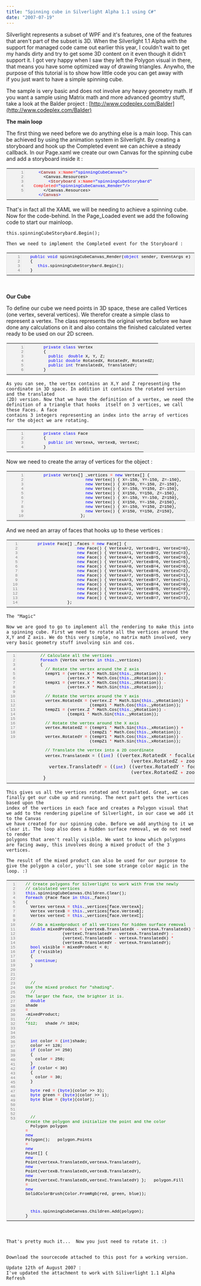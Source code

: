 ```yaml
---
title: "Spinning cube in Silverlight Alpha 1.1 using C#"
date: "2007-07-19"
---
```


Silverlight represents a subset of WPF and it's features, one of the features that aren't part of the subset is 3D. When the Silverlight 1.1 Alpha with the support for managed code came out earlier this year, I couldn't wait to get my hands dirty and try to get some 3D content on it even though it didn't support it. I got very happy when I saw they left the Polygon visual in there, that means you have some optimized way of drawing triangles. Anywho, the purpose of this tutorial is to show how little code you can get away with if you just want to have a simple spinning cube.

The sample is very basic and does not involve any heavy geometry math. If you want a sample using Matrix math and more advanced geomtry stuff, take a look at the Balder project : [http://www.codeplex.com/Balder](http://www.codeplex.com/Balder)

**The main loop**

The first thing we need before we do anything else is a main loop. This can be achieved by using the animation system in Silverlight. By creating a storyboard and hook up the Completed event we can achieve a steady callback. In our Page.xaml we create our own Canvas for the spinning cube and add a storyboard inside it :

<table style="background-color:#f2f2f2;border:#e5e5e5 1px solid;" border="0" width="100%" cellspacing="0" cellpadding="0"><tbody><tr style="vertical-align:top;line-height:normal;"><td style="width:40px;text-align:right;"><pre style="border-right:#e7e7e7 1px solid;font-size:11px;margin:0;color:gray;font-family:courier new;padding:2px;">1
2
3
4
5
</pre></td><td><pre style="margin:0;padding:2px 2px 2px 8px;"><span style="font-weight:normal;font-size:11px;color:black;font-family:courier new;background-color:transparent;">  <span style="font-weight:normal;font-size:11px;color:blue;font-family:courier new;background-color:transparent;">&lt;</span><span style="font-weight:normal;font-size:11px;color:maroon;font-family:courier new;background-color:transparent;">Canvas</span> <span style="font-weight:normal;font-size:11px;color:red;font-family:courier new;background-color:transparent;">x:Name</span><span style="font-weight:normal;font-size:11px;color:blue;font-family:courier new;background-color:transparent;">="spinningCubeCanvas"</span><span style="font-weight:normal;font-size:11px;color:blue;font-family:courier new;background-color:transparent;">&gt;</span>
    &lt;Canvas.Resources&gt;
      <span style="font-weight:normal;font-size:11px;color:blue;font-family:courier new;background-color:transparent;">&lt;</span><span style="font-weight:normal;font-size:11px;color:maroon;font-family:courier new;background-color:transparent;">Storyboard</span> <span style="font-weight:normal;font-size:11px;color:red;font-family:courier new;background-color:transparent;">x:Name</span><span style="font-weight:normal;font-size:11px;color:blue;font-family:courier new;background-color:transparent;">="spinningCubeStorybard"</span> 
<span style="font-weight:normal;font-size:11px;color:red;font-family:courier new;background-color:transparent;">Completed</span><span style="font-weight:normal;font-size:11px;color:blue;font-family:courier new;background-color:transparent;">="spinningCubeCanvas_Render"</span><span style="font-weight:normal;font-size:11px;color:blue;font-family:courier new;background-color:transparent;">/&gt;</span>
    &lt;/Canvas.Resources&gt;
  <span style="font-weight:normal;font-size:11px;color:blue;font-family:courier new;background-color:transparent;">&lt;/</span><span style="font-weight:normal;font-size:11px;color:maroon;font-family:courier new;background-color:transparent;">Canvas</span><span style="font-weight:normal;font-size:11px;color:blue;font-family:courier new;background-color:transparent;">&gt;</span></span></pre></td></tr></tbody></table>

That's in fact all the XAML we will be needing to achieve a spinning cube. Now for the code-behind. In the Page\_Loaded event we add the following code to start our mainloop.

```
this.spinningCubeStorybard.Begin();
```

```
Then we need to implement the Completed event for the Storyboard : 
```

<table style="background-color:#f2f2f2;border:#e5e5e5 1px solid;" border="0" width="100%" cellspacing="0" cellpadding="0"><tbody><tr style="vertical-align:top;line-height:normal;"><td style="width:40px;text-align:right;"><pre style="border-right:#e7e7e7 1px solid;font-size:11px;margin:0;color:gray;font-family:courier new;padding:2px;">1
2
3
4
</pre></td><td><pre style="margin:0;padding:2px 2px 2px 8px;"><span style="font-weight:normal;font-size:11px;color:black;font-family:courier new;background-color:transparent;"><span style="font-weight:normal;font-size:11px;color:blue;font-family:courier new;background-color:transparent;">public</span> <span style="font-weight:normal;font-size:11px;color:blue;font-family:courier new;background-color:transparent;">void</span> spinningCubeCanvas_Render(<span style="font-weight:normal;font-size:11px;color:blue;font-family:courier new;background-color:transparent;">object</span> sender, EventArgs e)
{
   <span style="font-weight:normal;font-size:11px;color:blue;font-family:courier new;background-color:transparent;">this</span>.spinningCubeStorybard.Begin();
}</span></pre></td></tr></tbody></table>

 

**Our Cube**

To define our cube we need points in 3D space, these are called Vertices (one vertex, several vertices). We therefor create a simple class to represent a vertex. The class represents the original vertex before we have done any calculations on it and also contains the finished calculated vertex ready to be used on our 2D screen.

<table style="background-color:#f2f2f2;border:#e5e5e5 1px solid;" border="0" width="100%" cellspacing="0" cellpadding="0"><tbody><tr style="vertical-align:top;line-height:normal;"><td style="width:40px;text-align:right;"><pre style="border-right:#e7e7e7 1px solid;font-size:11px;margin:0;color:gray;font-family:courier new;padding:2px;">1
2
3
4
5
6
</pre></td><td><pre style="margin:0;padding:2px 2px 2px 8px;"><span style="font-weight:normal;font-size:11px;color:black;font-family:courier new;background-color:transparent;">&nbsp;&nbsp;&nbsp;&nbsp;<span style="font-weight:normal;font-size:11px;color:blue;font-family:courier new;background-color:transparent;">private</span> <span style="font-weight:normal;font-size:11px;color:blue;font-family:courier new;background-color:transparent;">class</span> Vertex
&nbsp;&nbsp;&nbsp;&nbsp;{
&nbsp;&nbsp;&nbsp;&nbsp;&nbsp;&nbsp;<span style="font-weight:normal;font-size:11px;color:blue;font-family:courier new;background-color:transparent;">public</span>&nbsp;&nbsp;<span style="font-weight:normal;font-size:11px;color:blue;font-family:courier new;background-color:transparent;">double</span> X, Y, Z;
&nbsp;&nbsp;&nbsp;&nbsp;&nbsp;&nbsp;<span style="font-weight:normal;font-size:11px;color:blue;font-family:courier new;background-color:transparent;">public</span> <span style="font-weight:normal;font-size:11px;color:blue;font-family:courier new;background-color:transparent;">double</span> RotatedX, RotatedY, RotatedZ;
&nbsp;&nbsp;&nbsp;&nbsp;&nbsp;&nbsp;<span style="font-weight:normal;font-size:11px;color:blue;font-family:courier new;background-color:transparent;">public</span> <span style="font-weight:normal;font-size:11px;color:blue;font-family:courier new;background-color:transparent;">int</span> TranslatedX, TranslatedY;
&nbsp;&nbsp;&nbsp;&nbsp;}</span></pre></td></tr></tbody></table>

```
As you can see, the vertex contains an X,Y and Z representing the coordinate in 3D space. In addition it contains the rotated version and the translated 
(2D) version. Now that we have the definition of a vertex, we need the definition of a triangle that hooks  itself on 3 vertices, we call these Faces. A face 
contains 3 integers representing an index into the array of vertices for the object we are rotating.
```

<table style="background-color:#f2f2f2;border:#e5e5e5 1px solid;" border="0" width="100%" cellspacing="0" cellpadding="0"><tbody><tr style="vertical-align:top;line-height:normal;"><td style="width:40px;text-align:right;"><pre style="border-right:#e7e7e7 1px solid;font-size:11px;margin:0;color:gray;font-family:courier new;padding:2px;">1
2
3
4
</pre></td><td><pre style="margin:0;padding:2px 2px 2px 8px;"><span style="font-weight:normal;font-size:11px;color:black;font-family:courier new;background-color:transparent;">&nbsp;&nbsp;&nbsp;&nbsp;<span style="font-weight:normal;font-size:11px;color:blue;font-family:courier new;background-color:transparent;">private</span> <span style="font-weight:normal;font-size:11px;color:blue;font-family:courier new;background-color:transparent;">class</span> Face
&nbsp;&nbsp;&nbsp;&nbsp;{
&nbsp;&nbsp;&nbsp;&nbsp;&nbsp;&nbsp;<span style="font-weight:normal;font-size:11px;color:blue;font-family:courier new;background-color:transparent;">public</span> <span style="font-weight:normal;font-size:11px;color:blue;font-family:courier new;background-color:transparent;">int</span> VertexA, VertexB, VertexC;
&nbsp;&nbsp;&nbsp;&nbsp;}</span></pre></td></tr></tbody></table>

Now we need to create the array of vertices for the object :

<table style="background-color:#f2f2f2;border:#e5e5e5 1px solid;" border="0" width="100%" cellspacing="0" cellpadding="0"><tbody><tr style="vertical-align:top;line-height:normal;"><td style="width:40px;text-align:right;"><pre style="border-right:#e7e7e7 1px solid;font-size:11px;margin:0;color:gray;font-family:courier new;padding:2px;">1
2
3
4
5
6
7
8
9
10
</pre></td><td><pre style="margin:0;padding:2px 2px 2px 8px;"><span style="font-weight:normal;font-size:11px;color:black;font-family:courier new;background-color:transparent;">&nbsp;&nbsp;&nbsp;&nbsp;<span style="font-weight:normal;font-size:11px;color:blue;font-family:courier new;background-color:transparent;">private</span> Vertex[] _vertices <span style="font-weight:normal;font-size:11px;color:red;font-family:courier new;background-color:transparent;">=</span> <span style="font-weight:normal;font-size:11px;color:blue;font-family:courier new;background-color:transparent;">new</span> Vertex[] {
&nbsp;&nbsp;&nbsp;&nbsp;&nbsp;&nbsp;&nbsp;&nbsp;&nbsp;&nbsp;&nbsp;&nbsp;&nbsp;&nbsp;&nbsp;&nbsp;&nbsp;&nbsp;&nbsp;&nbsp; <span style="font-weight:normal;font-size:11px;color:blue;font-family:courier new;background-color:transparent;">new</span> Vertex() { X=-150, Y=-150, Z=-150},
&nbsp;&nbsp;&nbsp;&nbsp;&nbsp;&nbsp;&nbsp;&nbsp;&nbsp;&nbsp;&nbsp;&nbsp;&nbsp;&nbsp;&nbsp;&nbsp;&nbsp;&nbsp;&nbsp;&nbsp; <span style="font-weight:normal;font-size:11px;color:blue;font-family:courier new;background-color:transparent;">new</span> Vertex() { X=150, Y=-150, Z=-150},
&nbsp;&nbsp;&nbsp;&nbsp;&nbsp;&nbsp;&nbsp;&nbsp;&nbsp;&nbsp;&nbsp;&nbsp;&nbsp;&nbsp;&nbsp;&nbsp;&nbsp;&nbsp;&nbsp;&nbsp; <span style="font-weight:normal;font-size:11px;color:blue;font-family:courier new;background-color:transparent;">new</span> Vertex() { X=-150, Y=150, Z=-150},
&nbsp;&nbsp;&nbsp;&nbsp;&nbsp;&nbsp;&nbsp;&nbsp;&nbsp;&nbsp;&nbsp;&nbsp;&nbsp;&nbsp;&nbsp;&nbsp;&nbsp;&nbsp;&nbsp;&nbsp; <span style="font-weight:normal;font-size:11px;color:blue;font-family:courier new;background-color:transparent;">new</span> Vertex() { X=150, Y=150, Z=-150},
&nbsp;&nbsp;&nbsp;&nbsp;&nbsp;&nbsp;&nbsp;&nbsp;&nbsp;&nbsp;&nbsp;&nbsp;&nbsp;&nbsp;&nbsp;&nbsp;&nbsp;&nbsp;&nbsp;&nbsp; <span style="font-weight:normal;font-size:11px;color:blue;font-family:courier new;background-color:transparent;">new</span> Vertex() { X=-150, Y=-150, Z=150},
&nbsp;&nbsp;&nbsp;&nbsp;&nbsp;&nbsp;&nbsp;&nbsp;&nbsp;&nbsp;&nbsp;&nbsp;&nbsp;&nbsp;&nbsp;&nbsp;&nbsp;&nbsp;&nbsp;&nbsp; <span style="font-weight:normal;font-size:11px;color:blue;font-family:courier new;background-color:transparent;">new</span> Vertex() { X=150, Y=-150, Z=150},
&nbsp;&nbsp;&nbsp;&nbsp;&nbsp;&nbsp;&nbsp;&nbsp;&nbsp;&nbsp;&nbsp;&nbsp;&nbsp;&nbsp;&nbsp;&nbsp;&nbsp;&nbsp;&nbsp;&nbsp; <span style="font-weight:normal;font-size:11px;color:blue;font-family:courier new;background-color:transparent;">new</span> Vertex() { X=-150, Y=150, Z=150},
&nbsp;&nbsp;&nbsp;&nbsp;&nbsp;&nbsp;&nbsp;&nbsp;&nbsp;&nbsp;&nbsp;&nbsp;&nbsp;&nbsp;&nbsp;&nbsp;&nbsp;&nbsp;&nbsp;&nbsp; <span style="font-weight:normal;font-size:11px;color:blue;font-family:courier new;background-color:transparent;">new</span> Vertex() { X=150, Y=150, Z=150},
&nbsp;&nbsp;&nbsp;&nbsp;&nbsp;&nbsp;&nbsp;&nbsp;&nbsp;&nbsp;&nbsp;&nbsp;&nbsp;&nbsp;&nbsp;&nbsp;&nbsp;&nbsp; };</span></pre></td></tr></tbody></table>

And we need an array of faces that hooks up to these vertices :

<table style="background-color:#f2f2f2;border:#e5e5e5 1px solid;" border="0" width="100%" cellspacing="0" cellpadding="0"><tbody><tr style="vertical-align:top;line-height:normal;"><td style="width:40px;text-align:right;"><pre style="border-right:#e7e7e7 1px solid;font-size:11px;margin:0;color:gray;font-family:courier new;padding:2px;">1
2
3
4
5
6
7
8
9
10
11
12
13
14
</pre></td><td><pre style="margin:0;padding:2px 2px 2px 8px;"><span style="font-weight:normal;font-size:11px;color:black;font-family:courier new;background-color:transparent;">&nbsp;&nbsp;&nbsp;&nbsp;<span style="font-weight:normal;font-size:11px;color:blue;font-family:courier new;background-color:transparent;">private</span> Face[] _faces <span style="font-weight:normal;font-size:11px;color:red;font-family:courier new;background-color:transparent;">=</span> <span style="font-weight:normal;font-size:11px;color:blue;font-family:courier new;background-color:transparent;">new</span> Face[] {
&nbsp;&nbsp;&nbsp;&nbsp;&nbsp;&nbsp;&nbsp;&nbsp;&nbsp;&nbsp;&nbsp;&nbsp;&nbsp;&nbsp;&nbsp;&nbsp;&nbsp;&nbsp;&nbsp;&nbsp;<span style="font-weight:normal;font-size:11px;color:blue;font-family:courier new;background-color:transparent;">new</span> Face() { VertexA=2, VertexB=1, VertexC=0},
&nbsp;&nbsp;&nbsp;&nbsp;&nbsp;&nbsp;&nbsp;&nbsp;&nbsp;&nbsp;&nbsp;&nbsp;&nbsp;&nbsp;&nbsp;&nbsp;&nbsp;&nbsp;&nbsp;&nbsp;<span style="font-weight:normal;font-size:11px;color:blue;font-family:courier new;background-color:transparent;">new</span> Face() { VertexA=1, VertexB=2, VertexC=3},
&nbsp;&nbsp;&nbsp;&nbsp;&nbsp;&nbsp;&nbsp;&nbsp;&nbsp;&nbsp;&nbsp;&nbsp;&nbsp;&nbsp;&nbsp;&nbsp;&nbsp;&nbsp;&nbsp;&nbsp;<span style="font-weight:normal;font-size:11px;color:blue;font-family:courier new;background-color:transparent;">new</span> Face() { VertexA=4, VertexB=5, VertexC=6},
&nbsp;&nbsp;&nbsp;&nbsp;&nbsp;&nbsp;&nbsp;&nbsp;&nbsp;&nbsp;&nbsp;&nbsp;&nbsp;&nbsp;&nbsp;&nbsp;&nbsp;&nbsp;&nbsp;&nbsp;<span style="font-weight:normal;font-size:11px;color:blue;font-family:courier new;background-color:transparent;">new</span> Face() { VertexA=7, VertexB=6, VertexC=5},
&nbsp;&nbsp;&nbsp;&nbsp;&nbsp;&nbsp;&nbsp;&nbsp;&nbsp;&nbsp;&nbsp;&nbsp;&nbsp;&nbsp;&nbsp;&nbsp;&nbsp;&nbsp;&nbsp;&nbsp;<span style="font-weight:normal;font-size:11px;color:blue;font-family:courier new;background-color:transparent;">new</span> Face() { VertexA=0, VertexB=4, VertexC=6},
&nbsp;&nbsp;&nbsp;&nbsp;&nbsp;&nbsp;&nbsp;&nbsp;&nbsp;&nbsp;&nbsp;&nbsp;&nbsp;&nbsp;&nbsp;&nbsp;&nbsp;&nbsp;&nbsp;&nbsp;<span style="font-weight:normal;font-size:11px;color:blue;font-family:courier new;background-color:transparent;">new</span> Face() { VertexA=0, VertexB=6, VertexC=2},
&nbsp;&nbsp;&nbsp;&nbsp;&nbsp;&nbsp;&nbsp;&nbsp;&nbsp;&nbsp;&nbsp;&nbsp;&nbsp;&nbsp;&nbsp;&nbsp;&nbsp;&nbsp;&nbsp;&nbsp;<span style="font-weight:normal;font-size:11px;color:blue;font-family:courier new;background-color:transparent;">new</span> Face() { VertexA=7, VertexB=5, VertexC=1},
&nbsp;&nbsp;&nbsp;&nbsp;&nbsp;&nbsp;&nbsp;&nbsp;&nbsp;&nbsp;&nbsp;&nbsp;&nbsp;&nbsp;&nbsp;&nbsp;&nbsp;&nbsp;&nbsp;&nbsp;<span style="font-weight:normal;font-size:11px;color:blue;font-family:courier new;background-color:transparent;">new</span> Face() { VertexA=3, VertexB=7, VertexC=1},
&nbsp;&nbsp;&nbsp;&nbsp;&nbsp;&nbsp;&nbsp;&nbsp;&nbsp;&nbsp;&nbsp;&nbsp;&nbsp;&nbsp;&nbsp;&nbsp;&nbsp;&nbsp;&nbsp;&nbsp;<span style="font-weight:normal;font-size:11px;color:blue;font-family:courier new;background-color:transparent;">new</span> Face() { VertexA=5, VertexB=4, VertexC=0},
&nbsp;&nbsp;&nbsp;&nbsp;&nbsp;&nbsp;&nbsp;&nbsp;&nbsp;&nbsp;&nbsp;&nbsp;&nbsp;&nbsp;&nbsp;&nbsp;&nbsp;&nbsp;&nbsp;&nbsp;<span style="font-weight:normal;font-size:11px;color:blue;font-family:courier new;background-color:transparent;">new</span> Face() { VertexA=1, VertexB=5, VertexC=0},
&nbsp;&nbsp;&nbsp;&nbsp;&nbsp;&nbsp;&nbsp;&nbsp;&nbsp;&nbsp;&nbsp;&nbsp;&nbsp;&nbsp;&nbsp;&nbsp;&nbsp;&nbsp;&nbsp;&nbsp;<span style="font-weight:normal;font-size:11px;color:blue;font-family:courier new;background-color:transparent;">new</span> Face() { VertexA=2, VertexB=6, VertexC=7},
&nbsp;&nbsp;&nbsp;&nbsp;&nbsp;&nbsp;&nbsp;&nbsp;&nbsp;&nbsp;&nbsp;&nbsp;&nbsp;&nbsp;&nbsp;&nbsp;&nbsp;&nbsp;&nbsp;&nbsp;<span style="font-weight:normal;font-size:11px;color:blue;font-family:courier new;background-color:transparent;">new</span> Face() { VertexA=2, VertexB=7, VertexC=3},
&nbsp;&nbsp;&nbsp;&nbsp;&nbsp;&nbsp;&nbsp;&nbsp;&nbsp;&nbsp;&nbsp;&nbsp;&nbsp;&nbsp;&nbsp;&nbsp;};</span></pre></td></tr></tbody></table>

```
The "Magic"
```

```
Now we are good to go to implement all the rendering to make this into a spinning cube. First we need to rotate all the vertices around the 
X,Y and Z axis. We do this very simple, no matrix math involved, very very basic geometry stuff involving sin and cos.
```

<table style="background-color:#f2f2f2;border:#e5e5e5 1px solid;" border="0" width="100%" cellspacing="0" cellpadding="0"><tbody><tr style="vertical-align:top;line-height:normal;"><td style="width:40px;text-align:right;"><pre style="border-right:#e7e7e7 1px solid;font-size:11px;margin:0;color:gray;font-family:courier new;padding:2px;">1
2
3
4
5
6
7
8
9
10
11
12
13
14
15
16
17
18
19
</pre></td><td><pre style="margin:0;padding:2px 2px 2px 8px;"><span style="font-weight:normal;font-size:11px;color:black;font-family:courier new;background-color:transparent;">&nbsp;&nbsp;&nbsp;&nbsp;&nbsp;&nbsp;<span style="font-weight:normal;font-size:11px;color:green;font-family:courier new;background-color:transparent;">// Calculate all the vertices</span>
&nbsp;&nbsp;&nbsp;&nbsp;&nbsp;&nbsp;<span style="font-weight:normal;font-size:11px;color:blue;font-family:courier new;background-color:transparent;">foreach</span> (Vertex vertex <span style="font-weight:normal;font-size:11px;color:blue;font-family:courier new;background-color:transparent;">in</span> <span style="font-weight:normal;font-size:11px;color:blue;font-family:courier new;background-color:transparent;">this</span>._vertices)
&nbsp;&nbsp;&nbsp;&nbsp;&nbsp;&nbsp;{
&nbsp;&nbsp;&nbsp;&nbsp;&nbsp;&nbsp;&nbsp;&nbsp;<span style="font-weight:normal;font-size:11px;color:green;font-family:courier new;background-color:transparent;">// Rotate the vertex around the Z axis</span>
&nbsp;&nbsp;&nbsp;&nbsp;&nbsp;&nbsp;&nbsp;&nbsp;tempY1 <span style="font-weight:normal;font-size:11px;color:red;font-family:courier new;background-color:transparent;">=</span> (vertex.X <span style="font-weight:normal;font-size:11px;color:red;font-family:courier new;background-color:transparent;">*</span> Math.Sin(<span style="font-weight:normal;font-size:11px;color:blue;font-family:courier new;background-color:transparent;">this</span>._zRotation)) <span style="font-weight:normal;font-size:11px;color:red;font-family:courier new;background-color:transparent;">+</span> 
                 (vertex.Y <span style="font-weight:normal;font-size:11px;color:red;font-family:courier new;background-color:transparent;">*</span> Math.Cos(<span style="font-weight:normal;font-size:11px;color:blue;font-family:courier new;background-color:transparent;">this</span>._zRotation));
&nbsp;&nbsp;&nbsp;&nbsp;&nbsp;&nbsp;&nbsp;&nbsp;tempX1 <span style="font-weight:normal;font-size:11px;color:red;font-family:courier new;background-color:transparent;">=</span> (vertex.X <span style="font-weight:normal;font-size:11px;color:red;font-family:courier new;background-color:transparent;">*</span> Math.Cos(<span style="font-weight:normal;font-size:11px;color:blue;font-family:courier new;background-color:transparent;">this</span>._zRotation)) <span style="font-weight:normal;font-size:11px;color:red;font-family:courier new;background-color:transparent;">-</span> 
                 (vertex.Y <span style="font-weight:normal;font-size:11px;color:red;font-family:courier new;background-color:transparent;">*</span> Math.Sin(<span style="font-weight:normal;font-size:11px;color:blue;font-family:courier new;background-color:transparent;">this</span>._zRotation));
<div></div>
&nbsp;&nbsp;&nbsp;&nbsp;&nbsp;&nbsp;&nbsp;&nbsp;<span style="font-weight:normal;font-size:11px;color:green;font-family:courier new;background-color:transparent;">// Rotate the vertex around the Y axis</span>
&nbsp;&nbsp;&nbsp;&nbsp;&nbsp;&nbsp;&nbsp;&nbsp;vertex.RotatedX <span style="font-weight:normal;font-size:11px;color:red;font-family:courier new;background-color:transparent;">=</span> (vertex.Z <span style="font-weight:normal;font-size:11px;color:red;font-family:courier new;background-color:transparent;">*</span> Math.Sin(<span style="font-weight:normal;font-size:11px;color:blue;font-family:courier new;background-color:transparent;">this</span>._yRotation)) <span style="font-weight:normal;font-size:11px;color:red;font-family:courier new;background-color:transparent;">+</span> 
                          (tempX1 <span style="font-weight:normal;font-size:11px;color:red;font-family:courier new;background-color:transparent;">*</span> Math.Cos(<span style="font-weight:normal;font-size:11px;color:blue;font-family:courier new;background-color:transparent;">this</span>._yRotation));
&nbsp;&nbsp;&nbsp;&nbsp;&nbsp;&nbsp;&nbsp;&nbsp;tempZ1 <span style="font-weight:normal;font-size:11px;color:red;font-family:courier new;background-color:transparent;">=</span> (vertex.Z <span style="font-weight:normal;font-size:11px;color:red;font-family:courier new;background-color:transparent;">*</span> Math.Cos(<span style="font-weight:normal;font-size:11px;color:blue;font-family:courier new;background-color:transparent;">this</span>._yRotation)) <span style="font-weight:normal;font-size:11px;color:red;font-family:courier new;background-color:transparent;">-</span> 
                 (tempX1 <span style="font-weight:normal;font-size:11px;color:red;font-family:courier new;background-color:transparent;">*</span> Math.Sin(<span style="font-weight:normal;font-size:11px;color:blue;font-family:courier new;background-color:transparent;">this</span>._yRotation));
<div></div>
&nbsp;&nbsp;&nbsp;&nbsp;&nbsp;&nbsp;&nbsp;&nbsp;<span style="font-weight:normal;font-size:11px;color:green;font-family:courier new;background-color:transparent;">// Rotate the vertex around the X axis</span>
&nbsp;&nbsp;&nbsp;&nbsp;&nbsp;&nbsp;&nbsp;&nbsp;vertex.RotatedZ <span style="font-weight:normal;font-size:11px;color:red;font-family:courier new;background-color:transparent;">=</span> (tempY1 <span style="font-weight:normal;font-size:11px;color:red;font-family:courier new;background-color:transparent;">*</span> Math.Sin(<span style="font-weight:normal;font-size:11px;color:blue;font-family:courier new;background-color:transparent;">this</span>._xRotation)) <span style="font-weight:normal;font-size:11px;color:red;font-family:courier new;background-color:transparent;">+</span> 
                          (tempZ1 <span style="font-weight:normal;font-size:11px;color:red;font-family:courier new;background-color:transparent;">*</span> Math.Cos(<span style="font-weight:normal;font-size:11px;color:blue;font-family:courier new;background-color:transparent;">this</span>._xRotation));
&nbsp;&nbsp;&nbsp;&nbsp;&nbsp;&nbsp;&nbsp;&nbsp;vertex.RotatedY <span style="font-weight:normal;font-size:11px;color:red;font-family:courier new;background-color:transparent;">=</span> (tempY1 <span style="font-weight:normal;font-size:11px;color:red;font-family:courier new;background-color:transparent;">*</span> Math.Cos(<span style="font-weight:normal;font-size:11px;color:blue;font-family:courier new;background-color:transparent;">this</span>._xRotation)) <span style="font-weight:normal;font-size:11px;color:red;font-family:courier new;background-color:transparent;">-</span> 
                          (tempZ1 <span style="font-weight:normal;font-size:11px;color:red;font-family:courier new;background-color:transparent;">*</span> Math.Sin(<span style="font-weight:normal;font-size:11px;color:blue;font-family:courier new;background-color:transparent;">this</span>._xRotation));
<div></div>
&nbsp;&nbsp;&nbsp;&nbsp;&nbsp;&nbsp;&nbsp;&nbsp;<span style="font-weight:normal;font-size:11px;color:green;font-family:courier new;background-color:transparent;">// Translate the vertex into a 2D coordinate</span>
&nbsp;&nbsp;&nbsp;&nbsp;&nbsp;&nbsp;&nbsp;&nbsp;vertex.TranslatedX =</span> ((<span style="font-weight:normal;font-size:11px;color:blue;font-family:courier new;background-color:transparent;">int</span>) ((vertex.RotatedX <span style="font-weight:normal;font-size:11px;color:red;font-family:courier new;background-color:transparent;">*</span> focalLength) <span style="font-weight:normal;font-size:11px;color:red;font-family:courier new;background-color:transparent;">/</span> 
                                    (vertex.RotatedZ <span style="font-weight:normal;font-size:11px;color:red;font-family:courier new;background-color:transparent;">+</span> zoom)))+xoffset;
&nbsp;&nbsp;&nbsp;&nbsp;&nbsp;&nbsp;&nbsp;&nbsp;vertex.TranslatedY <span style="font-weight:normal;font-size:11px;color:red;font-family:courier new;background-color:transparent;">=</span> ((<span style="font-weight:normal;font-size:11px;color:blue;font-family:courier new;background-color:transparent;">int</span>) ((vertex.RotatedY <span style="font-weight:normal;font-size:11px;color:red;font-family:courier new;background-color:transparent;">*</span> focalLength) <span style="font-weight:normal;font-size:11px;color:red;font-family:courier new;background-color:transparent;">/</span> 
                                    (vertex.RotatedZ <span style="font-weight:normal;font-size:11px;color:red;font-family:courier new;background-color:transparent;">+</span> zoom)))+yoffset;
&nbsp;&nbsp;&nbsp;&nbsp;&nbsp;&nbsp;}</pre></td></tr></tbody></table>

```
This gives us all the vertices rotated and translated. Great, we can finally get our cube up and running. The next part gets the vertices based upon the 
index of the vertices in each face and creates a Polygon visual that we add to the rendering pipeline of Silverlight, in our case we add it to the Canvas 
we have created for our spinning cube. Before we add anything to it we clear it. The loop also does a hidden surface removal, we do not need to render 
polygons that aren't really visible. We want to know which polygons are facing away, this involves doing a mixed product of the 3 vertices. 
```

```
The result of the mixed product can also be used for our purpose to give the polygon a color, you'll see some strange color magic in the loop. :) 
```

<table style="background-color:#f2f2f2;border:#e5e5e5 1px solid;" border="0" width="100%" cellspacing="0" cellpadding="0"><tbody><tr style="vertical-align:top;line-height:normal;"><td style="width:40px;text-align:right;"><pre style="border-right:#e7e7e7 1px solid;font-size:11px;margin:0;color:gray;font-family:courier new;padding:2px;">1
2
3
4
5
6
7
8
9
10
11
12
13
14
15
16
17
18
19
20
21
22
23
24
25
26
27
28
29
30
31
32
33
34
35
36
37
38
39
40
41
42
43
44
45
46
47
48
49
50
51
52
53
</pre></td><td><pre style="margin:0;padding:2px 2px 2px 8px;"><span style="font-weight:normal;font-size:11px;color:black;font-family:courier new;background-color:transparent;"><span style="font-weight:normal;font-size:11px;color:green;font-family:courier new;background-color:transparent;">// Create polygons for Silverlight to work with from the newly </span>
<span style="font-weight:normal;font-size:11px;color:green;font-family:courier new;background-color:transparent;">// calculated vertices</span>
<span style="font-weight:normal;font-size:11px;color:blue;font-family:courier new;background-color:transparent;">this</span>.spinningCubeCanvas.Children.Clear();
<span style="font-weight:normal;font-size:11px;color:blue;font-family:courier new;background-color:transparent;">foreach</span> (Face face <span style="font-weight:normal;font-size:11px;color:blue;font-family:courier new;background-color:transparent;">in</span> <span style="font-weight:normal;font-size:11px;color:blue;font-family:courier new;background-color:transparent;">this</span>._faces)
{
&nbsp;&nbsp;Vertex vertexA <span style="font-weight:normal;font-size:11px;color:red;font-family:courier new;background-color:transparent;">=</span> <span style="font-weight:normal;font-size:11px;color:blue;font-family:courier new;background-color:transparent;">this</span>._vertices[face.VertexA];
&nbsp;&nbsp;Vertex vertexB <span style="font-weight:normal;font-size:11px;color:red;font-family:courier new;background-color:transparent;">=</span> <span style="font-weight:normal;font-size:11px;color:blue;font-family:courier new;background-color:transparent;">this</span>._vertices[face.VertexB];
&nbsp;&nbsp;Vertex vertexC <span style="font-weight:normal;font-size:11px;color:red;font-family:courier new;background-color:transparent;">=</span> <span style="font-weight:normal;font-size:11px;color:blue;font-family:courier new;background-color:transparent;">this</span>._vertices[face.VertexC];
<div></div>
&nbsp;&nbsp;<span style="font-weight:normal;font-size:11px;color:green;font-family:courier new;background-color:transparent;">// Do a mixedproduct of all vertices for hidden surface removal</span>
&nbsp;&nbsp;<span style="font-weight:normal;font-size:11px;color:blue;font-family:courier new;background-color:transparent;">double</span> mixedProduct <span style="font-weight:normal;font-size:11px;color:red;font-family:courier new;background-color:transparent;">=</span> (vertexB.TranslatedX <span style="font-weight:normal;font-size:11px;color:red;font-family:courier new;background-color:transparent;">-</span> vertexA.TranslatedX) <span style="font-weight:normal;font-size:11px;color:red;font-family:courier new;background-color:transparent;">*</span>
&nbsp;&nbsp;&nbsp;&nbsp;&nbsp;&nbsp;&nbsp;&nbsp;&nbsp;&nbsp;&nbsp;&nbsp;   (vertexC.TranslatedY <span style="font-weight:normal;font-size:11px;color:red;font-family:courier new;background-color:transparent;">-</span> vertexA.TranslatedY) <span style="font-weight:normal;font-size:11px;color:red;font-family:courier new;background-color:transparent;">-</span>
&nbsp;&nbsp;&nbsp;&nbsp;&nbsp;&nbsp;&nbsp;&nbsp;&nbsp;&nbsp;&nbsp;&nbsp;   (vertexC.TranslatedX <span style="font-weight:normal;font-size:11px;color:red;font-family:courier new;background-color:transparent;">-</span> vertexA.TranslatedX) <span style="font-weight:normal;font-size:11px;color:red;font-family:courier new;background-color:transparent;">*</span>
&nbsp;&nbsp;&nbsp;&nbsp;&nbsp;&nbsp;&nbsp;&nbsp;&nbsp;&nbsp;&nbsp;&nbsp;   (vertexB.TranslatedY <span style="font-weight:normal;font-size:11px;color:red;font-family:courier new;background-color:transparent;">-</span> vertexA.TranslatedY);
&nbsp;&nbsp;<span style="font-weight:normal;font-size:11px;color:blue;font-family:courier new;background-color:transparent;">bool</span> visible <span style="font-weight:normal;font-size:11px;color:red;font-family:courier new;background-color:transparent;">=</span> mixedProduct &lt; 0;
&nbsp;&nbsp;<span style="font-weight:normal;font-size:11px;color:blue;font-family:courier new;background-color:transparent;">if</span> (!visible)
&nbsp;&nbsp;{
&nbsp;&nbsp;&nbsp;&nbsp;<span style="font-weight:normal;font-size:11px;color:blue;font-family:courier new;background-color:transparent;">continue</span>;
&nbsp;&nbsp;}
<div></div>

&nbsp;&nbsp;<span style="font-weight:normal;font-size:11px;color:green;font-family:courier new;background-color:transparent;">// Use the mixed product for "shading". </span>
&nbsp;&nbsp;<span style="font-weight:normal;font-size:11px;color:green;font-family:courier new;background-color:transparent;">// The larger the face, the brighter it is.</span>
&nbsp;&nbsp;<span style="font-weight:normal;font-size:11px;color:blue;font-family:courier new;background-color:transparent;">double</span> shade <span style="font-weight:normal;font-size:11px;color:red;font-family:courier new;background-color:transparent;">=</span> -mixedProduct; <span style="font-weight:normal;font-size:11px;color:green;font-family:courier new;background-color:transparent;">// *512;</span>
&nbsp;&nbsp;shade /= 1024;
<div></div>
&nbsp;&nbsp;<span style="font-weight:normal;font-size:11px;color:blue;font-family:courier new;background-color:transparent;">int</span> color <span style="font-weight:normal;font-size:11px;color:red;font-family:courier new;background-color:transparent;">=</span> (<span style="font-weight:normal;font-size:11px;color:blue;font-family:courier new;background-color:transparent;">int</span>)shade;
&nbsp;&nbsp;color += 128;
&nbsp;&nbsp;<span style="font-weight:normal;font-size:11px;color:blue;font-family:courier new;background-color:transparent;">if</span> (color &gt;= 250)
&nbsp;&nbsp;{
&nbsp;&nbsp;&nbsp;&nbsp;color <span style="font-weight:normal;font-size:11px;color:red;font-family:courier new;background-color:transparent;">=</span> 250;
&nbsp;&nbsp;}
&nbsp;&nbsp;<span style="font-weight:normal;font-size:11px;color:blue;font-family:courier new;background-color:transparent;">if</span> (color &lt; 30)
&nbsp;&nbsp;{
&nbsp;&nbsp;&nbsp;&nbsp;color <span style="font-weight:normal;font-size:11px;color:red;font-family:courier new;background-color:transparent;">=</span> 30;
&nbsp;&nbsp;}
<div></div>
&nbsp;&nbsp;<span style="font-weight:normal;font-size:11px;color:blue;font-family:courier new;background-color:transparent;">byte</span> red <span style="font-weight:normal;font-size:11px;color:red;font-family:courier new;background-color:transparent;">=</span> (<span style="font-weight:normal;font-size:11px;color:blue;font-family:courier new;background-color:transparent;">byte</span>)(color &gt;&gt; 3);
&nbsp;&nbsp;<span style="font-weight:normal;font-size:11px;color:blue;font-family:courier new;background-color:transparent;">byte</span> green <span style="font-weight:normal;font-size:11px;color:red;font-family:courier new;background-color:transparent;">=</span> (<span style="font-weight:normal;font-size:11px;color:blue;font-family:courier new;background-color:transparent;">byte</span>)(color &gt;&gt; 1);
&nbsp;&nbsp;<span style="font-weight:normal;font-size:11px;color:blue;font-family:courier new;background-color:transparent;">byte</span> blue <span style="font-weight:normal;font-size:11px;color:red;font-family:courier new;background-color:transparent;">=</span> (<span style="font-weight:normal;font-size:11px;color:blue;font-family:courier new;background-color:transparent;">byte</span>)(color);
<div></div>

&nbsp;&nbsp;<span style="font-weight:normal;font-size:11px;color:green;font-family:courier new;background-color:transparent;">// Create the polygon and initialize the point and the color</span>
&nbsp;&nbsp;Polygon polygon <span style="font-weight:normal;font-size:11px;color:red;font-family:courier new;background-color:transparent;">=</span> <span style="font-weight:normal;font-size:11px;color:blue;font-family:courier new;background-color:transparent;">new</span> Polygon();
&nbsp;&nbsp;polygon.Points <span style="font-weight:normal;font-size:11px;color:red;font-family:courier new;background-color:transparent;">=</span> <span style="font-weight:normal;font-size:11px;color:blue;font-family:courier new;background-color:transparent;">new</span> Point[] {
       <span style="font-weight:normal;font-size:11px;color:blue;font-family:courier new;background-color:transparent;">new</span> Point(vertexA.TranslatedX,vertexA.TranslatedY),
       <span style="font-weight:normal;font-size:11px;color:blue;font-family:courier new;background-color:transparent;">new</span> Point(vertexB.TranslatedX,vertexB.TranslatedY),
       <span style="font-weight:normal;font-size:11px;color:blue;font-family:courier new;background-color:transparent;">new</span> Point(vertexC.TranslatedX,vertexC.TranslatedY)
     };
&nbsp;&nbsp;polygon.Fill <span style="font-weight:normal;font-size:11px;color:red;font-family:courier new;background-color:transparent;">=</span> <span style="font-weight:normal;font-size:11px;color:blue;font-family:courier new;background-color:transparent;">new</span> SolidColorBrush(Color.FromRgb(red, green, blue));
<div></div>
&nbsp;&nbsp;<span style="font-weight:normal;font-size:11px;color:blue;font-family:courier new;background-color:transparent;">this</span>.spinningCubeCanvas.Children.Add(polygon);
}</span></pre></td></tr></tbody></table>

 

```
That's pretty much it...  Now you just need to rotate it. :) 
```

```

```

```
Download the sourcecode attached to this post for a working version.
```

```
Update 12th of August 2007 : 
I've updated the attachment to work with Siliverlight 1.1 Alpha Refresh
```
